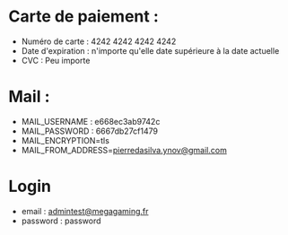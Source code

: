 # Carte de paiement :
- Numéro de carte : 4242 4242 4242 4242
- Date d'expiration : n'importe qu'elle date supérieure à la date actuelle
- CVC : Peu importe

# Mail :
- MAIL_USERNAME : e668ec3ab9742c
- MAIL_PASSWORD : 6667db27cf1479
- MAIL_ENCRYPTION=tls
- MAIL_FROM_ADDRESS=pierredasilva.ynov@gmail.com

# Login
- email : admintest@megagaming.fr
- password : password
